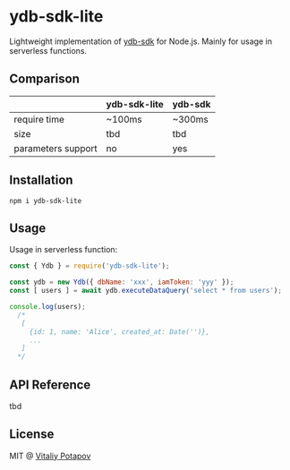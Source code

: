 # ydb-sdk-lite
Lightweight implementation of [ydb-sdk](https://github.com/yandex-cloud/ydb-nodejs-sdk) for Node.js.
Mainly for usage in serverless functions.

## Comparison
|   | ydb-sdk-lite  | ydb-sdk |
| - | - | - |
| require time | ~100ms  | ~300ms  |
| size | tbd  | tbd  |
| parameters support | no  | yes  |

## Installation
```
npm i ydb-sdk-lite
```

## Usage
Usage in serverless function:
```js
const { Ydb } = require('ydb-sdk-lite');

const ydb = new Ydb({ dbName: 'xxx', iamToken: 'yyy' });
const [ users ] = await ydb.executeDataQuery('select * from users');

console.log(users);
  /*
   [
     {id: 1, name: 'Alice', created_at: Date('')},
     ...
   ]
  */
```

## API Reference
tbd

## License
MIT @ [Vitaliy Potapov](https://github.com/vitalets)



